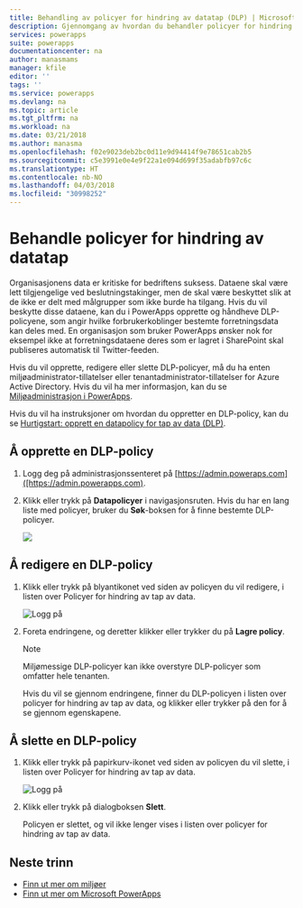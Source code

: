 ```yaml
---
title: Behandling av policyer for hindring av datatap (DLP) | Microsoft Docs
description: Gjennomgang av hvordan du behandler policyer for hindring av datatap for PowerApps.
services: powerapps
suite: powerapps
documentationcenter: na
author: manasmams
manager: kfile
editor: ''
tags: ''
ms.service: powerapps
ms.devlang: na
ms.topic: article
ms.tgt_pltfrm: na
ms.workload: na
ms.date: 03/21/2018
ms.author: manasma
ms.openlocfilehash: f02e9023deb2bc0d11e9d94414f9e78651cab2b5
ms.sourcegitcommit: c5e3991e0e4e9f22a1e094d699f35adabfb97c6c
ms.translationtype: HT
ms.contentlocale: nb-NO
ms.lasthandoff: 04/03/2018
ms.locfileid: "30998252"
---
```

# <a name="manage-data-loss-prevention-dlp-policies"></a>Behandle policyer for hindring av datatap
Organisasjonens data er kritiske for bedriftens suksess. Dataene skal være lett tilgjengelige ved beslutningstakinger, men de skal være beskyttet slik at de ikke er delt med målgrupper som ikke burde ha tilgang. Hvis du vil beskytte disse dataene, kan du i PowerApps opprette og håndheve DLP-policyene, som angir hvilke forbrukerkoblinger bestemte forretningsdata kan deles med. En organisasjon som bruker PowerApps ønsker nok for eksempel ikke at forretningsdataene deres som er lagret i SharePoint skal publiseres automatisk til Twitter-feeden.

Hvis du vil opprette, redigere eller slette DLP-policyer, må du ha enten miljøadministrator-tillatelser eller tenantadministrator-tillatelser for Azure Active Directory. Hvis du vil ha mer informasjon, kan du se [Miljøadministrasjon i PowerApps](environments-administration.md).

Hvis du vil ha instruksjoner om hvordan du oppretter en DLP-policy, kan du se [Hurtigstart: opprett en datapolicy for tap av data (DLP)](create-dlp-policy.md).

## <a name="find-a-dlp-policy"></a>Å opprette en DLP-policy
1. Logg deg på administrasjonssenteret på [https://admin.poweraps.com]([https://admin.powerapps.com).
2. Klikk eller trykk på **Datapolicyer** i navigasjonsruten. Hvis du har en lang liste med policyer, bruker du **Søk**-boksen for å finne bestemte DLP-policyer.

    ![](./media/prevent-data-loss/data-policies.png)

## <a name="edit-a-dlp-policy"></a>Å redigere en DLP-policy
1. Klikk eller trykk på blyantikonet ved siden av policyen du vil redigere, i listen over Policyer for hindring av tap av data.

    ![Logg på](./media/prevent-data-loss/3.png)
2. Foreta endringene, og deretter klikker eller trykker du på **Lagre policy**.

    > [!NOTE]
    > Miljømessige DLP-policyer kan ikke overstyre DLP-policyer som omfatter hele tenanten.
    >
    >

    Hvis du vil se gjennom endringene, finner du DLP-policyen i listen over policyer for hindring av tap av data, og klikker eller trykker på den for å se gjennom egenskapene.

## <a name="delete-a-dlp-policy"></a>Å slette en DLP-policy
1. Klikk eller trykk på papirkurv-ikonet ved siden av policyen du vil slette, i listen over Policyer for hindring av tap av data.

    ![Logg på](./media/prevent-data-loss/3-delete.png)
4. Klikk eller trykk på dialogboksen **Slett**.

    Policyen er slettet, og vil ikke lenger vises i listen over policyer for hindring av tap av data.

## <a name="next-steps"></a>Neste trinn
* [Finn ut mer om miljøer](environments-administration.md)
* [Finn ut mer om Microsoft PowerApps](../maker/canvas-apps/getting-started.md)
